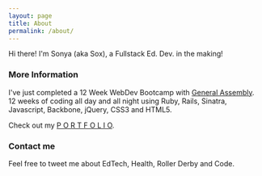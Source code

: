 ```yaml
---
layout: page
title: About
permalink: /about/
---
```


Hi there! I'm Sonya (aka Sox), a Fullstack Ed. Dev. in the making!

### More Information

I've just completed a 12 Week WebDev Bootcamp with [General Assembly](https://generalassemb.ly/education/web-development-immersive). 12 weeks of coding all day and all night using Ruby, Rails, Sinatra, Javascript, Backbone, jQuery, CSS3 and HTML5. 

Check out my [P O R T F O L I O](http://soxface.github.io/portfolio).

### Contact me

Feel free to tweet me about EdTech, Health, Roller Derby and Code.